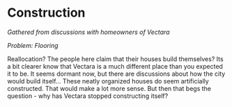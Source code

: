 # Construction

*Gathered from discussions with homeowners of Vectara*

*Problem: Flooring*

Reallocation? The people here claim that their houses build themselves? Its a bit clearer know that Vectara is a much different place than you expected it to be. It seems dormant now, but there are discussions about how the city would build itself... These neatly organized houses do seem artificially constructed. That would make a lot more sense. But then that begs the question - why has Vectara stopped constructing itself?
